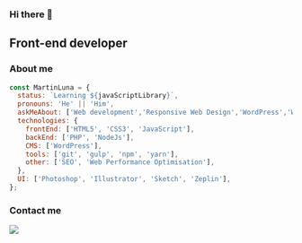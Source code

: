 ### Hi there 👋

<!--
**uxmoon/uxmoon** is a ✨ _special_ ✨ repository because its `README.md` (this file) appears on your GitHub profile.

Here are some ideas to get you started:

- 🔭 I’m currently working on ...
- 🌱 I’m currently learning ...
- 👯 I’m looking to collaborate on ...
- 🤔 I’m looking for help with ...
- 💬 Ask me about ...
- 📫 How to reach me: ...
- 😄 Pronouns: ...
- ⚡ Fun fact: ...
-->

## Front-end developer

### About me

```js
const MartinLuna = {
  status: `Learning ${javaScriptLibrary}`,
  pronouns: 'He' || 'Him',
  askMeAbout: ['Web development','Responsive Web Design','WordPress','Web Accessibility'],
  technologies: {
    frontEnd: ['HTML5', 'CSS3', 'JavaScript'],
    backEnd: ['PHP', 'NodeJs'],
    CMS: ['WordPress'],
    tools: ['git', 'gulp', 'npm', 'yarn'],
    other: ['SEO', 'Web Performance Optimisation'],
  },
  UI: ['Photoshop', 'Illustrator', 'Sketch', 'Zeplin'],
};
```

### Contact me

[![](https://img.shields.io/badge/LinkedIn-martineduardoluna-blue)](https://www.linkedin.com/in/martineduardoluna)
